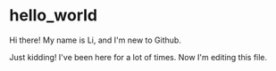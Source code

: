 # hello_world
Hi there! My name is Li, and I'm new to Github.

Just kidding! I've been here for a lot of times.
Now I'm editing this file.
